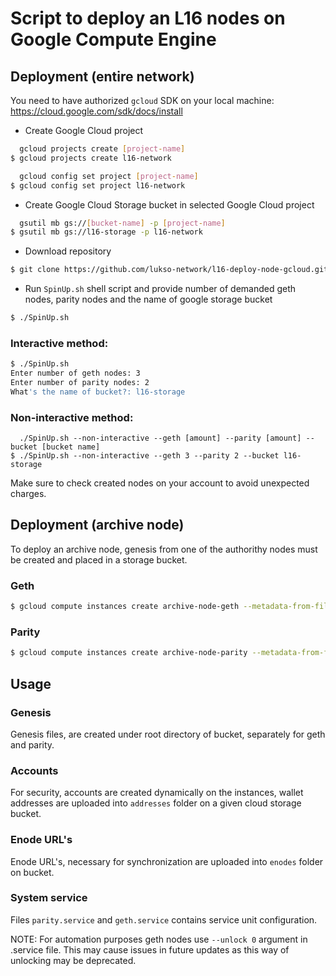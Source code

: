 # Script to deploy an L16 nodes on Google Compute Engine


## Deployment (entire network)

You need to have authorized `gcloud` SDK on your local machine: https://cloud.google.com/sdk/docs/install

* Create Google Cloud project
```bash
  gcloud projects create [project-name]
$ gcloud projects create l16-network

  gcloud config set project [project-name]
$ gcloud config set project l16-network  
```
* Create Google Cloud Storage bucket in selected Google Cloud project
```bash
  gsutil mb gs://[bucket-name] -p [project-name]
$ gsutil mb gs://l16-storage -p l16-network
```
* Download repository
```bash
$ git clone https://github.com/lukso-network/l16-deploy-node-gcloud.git
```
* Run `SpinUp.sh` shell script and provide number of demanded geth nodes, parity nodes and the name of google storage bucket
```bash
$ ./SpinUp.sh
```

### Interactive method: 
```bash
$ ./SpinUp.sh
Enter number of geth nodes: 3
Enter number of parity nodes: 2
What's the name of bucket?: l16-storage
```
### Non-interactive method: 
```
  ./SpinUp.sh --non-interactive --geth [amount] --parity [amount] --bucket [bucket name]
$ ./SpinUp.sh --non-interactive --geth 3 --parity 2 --bucket l16-storage
```

Make sure to check created nodes on your account to avoid unexpected charges.

## Deployment (archive node)
To deploy an archive node, genesis from one of the authorithy nodes must be created and placed in a storage bucket.

### Geth
```bash
$ gcloud compute instances create archive-node-geth --metadata-from-file startup-script=./setup-archive-node-geth.sh --zone=europe-west3-c --boot-disk-size=50GB
```

### Parity
```bash
$ gcloud compute instances create archive-node-parity --metadata-from-file startup-script=./setup-archive-node-parity.sh --zone=europe-west3-c --boot-disk-size=50GB
```

## Usage

### Genesis

Genesis files, are created under root directory of bucket, separately for geth and parity.

### Accounts

For security, accounts are created dynamically on the instances, wallet addresses are uploaded into `addresses` folder on a given cloud storage bucket.



### Enode URL's

Enode URL's, necessary for synchronization are uploaded into `enodes` folder on bucket.

### System service

Files `parity.service` and `geth.service` contains service unit configuration.

NOTE: For automation purposes geth nodes use `--unlock 0` argument in .service file. 
This may cause issues in future updates as this way of unlocking may be deprecated.

